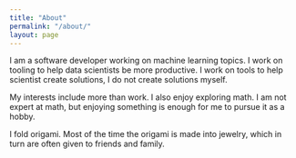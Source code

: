 ```yaml
---
title: "About"
permalink: "/about/"
layout: page
---
```


I am a software developer working on machine learning topics.  I work on tooling to help data scientists be more productive.  I work on tools to help scientist create solutions, I do not create solutions myself.

My interests include more than work.  I also enjoy exploring math.  I am not expert at math, but enjoying something is enough for me to pursue it as a hobby.

I fold origami.  Most of the time the origami is made into jewelry, which in turn are often given to friends and family.
